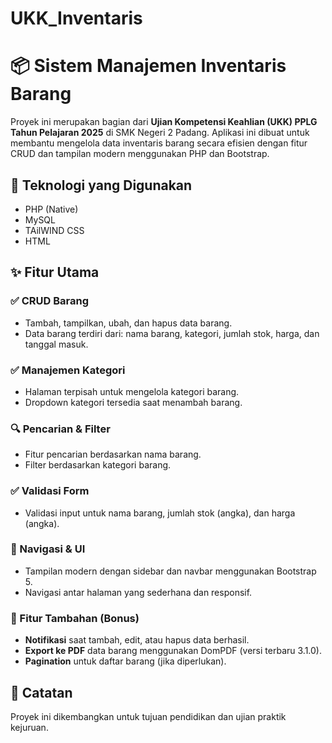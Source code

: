 # UKK_Inventaris
# 📦 Sistem Manajemen Inventaris Barang

Proyek ini merupakan bagian dari **Ujian Kompetensi Keahlian (UKK) PPLG Tahun Pelajaran 2025** di SMK Negeri 2 Padang. Aplikasi ini dibuat untuk membantu mengelola data inventaris barang secara efisien dengan fitur CRUD dan tampilan modern menggunakan PHP dan Bootstrap.

## 🔧 Teknologi yang Digunakan
- PHP (Native)
- MySQL
- TAilWIND CSS
- HTML

## ✨ Fitur Utama

### ✅ CRUD Barang
- Tambah, tampilkan, ubah, dan hapus data barang.
- Data barang terdiri dari: nama barang, kategori, jumlah stok, harga, dan tanggal masuk.

### ✅ Manajemen Kategori
- Halaman terpisah untuk mengelola kategori barang.
- Dropdown kategori tersedia saat menambah barang.

### 🔍 Pencarian & Filter
- Fitur pencarian berdasarkan nama barang.
- Filter berdasarkan kategori barang.

### ✅ Validasi Form
- Validasi input untuk nama barang, jumlah stok (angka), dan harga (angka).

### 🧭 Navigasi & UI
- Tampilan modern dengan sidebar dan navbar menggunakan Bootstrap 5.
- Navigasi antar halaman yang sederhana dan responsif.

### 🎁 Fitur Tambahan (Bonus)
- **Notifikasi** saat tambah, edit, atau hapus data berhasil.
- **Export ke PDF** data barang menggunakan DomPDF (versi terbaru 3.1.0).
- **Pagination** untuk daftar barang (jika diperlukan).

## 📌 Catatan
Proyek ini dikembangkan untuk tujuan pendidikan dan ujian praktik kejuruan.


